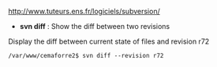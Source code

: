 http://www.tuteurs.ens.fr/logiciels/subversion/

* **svn diff** : Show the diff between two revisions   

Display the diff between current state of files and revision r72
```
/var/www/cemaforre2$ svn diff --revision r72
```


